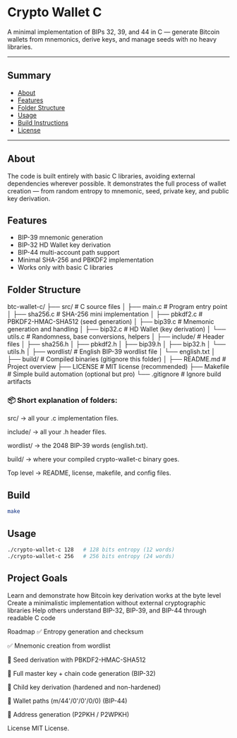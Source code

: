# Crypto Wallet C

A minimal implementation of BIPs 32, 39, and 44 in C — generate Bitcoin wallets from mnemonics, derive keys, and manage seeds with no heavy libraries.

---

## Summary

- [About](#about)
- [Features](#features)
- [Folder Structure](#folder-structure)
- [Usage](#usage)
- [Build Instructions](#build-instructions)
- [License](#license)

---
## About
The code is built entirely with basic C libraries, avoiding external dependencies wherever possible.
It demonstrates the full process of wallet creation — from random entropy to mnemonic, seed, private key, and public key derivation.

## Features
- BIP-39 mnemonic generation
- BIP-32 HD Wallet key derivation
- BIP-44 multi-account path support
- Minimal SHA-256 and PBKDF2 implementation
- Works only with basic C libraries

## Folder Structure

btc-wallet-c/
├── src/              # C source files
│   ├── main.c        # Program entry point
│   ├── sha256.c      # SHA-256 mini implementation
│   ├── pbkdf2.c      # PBKDF2-HMAC-SHA512 (seed generation)
│   ├── bip39.c       # Mnemonic generation and handling
│   ├── bip32.c       # HD Wallet (key derivation)
│   └── utils.c       # Randomness, base conversions, helpers
│
├── include/          # Header files
│   ├── sha256.h
│   ├── pbkdf2.h
│   ├── bip39.h
│   ├── bip32.h
│   └── utils.h
│
├── wordlist/         # English BIP-39 wordlist file
│   └── english.txt
│
├── build/            # Compiled binaries (gitignore this folder)
│
├── README.md         # Project overview
├── LICENSE           # MIT license (recommended)
├── Makefile          # Simple build automation (optional but pro)
└── .gitignore        # Ignore build artifacts


### 📦 Short explanation of folders:
src/ → all your .c implementation files.

include/ → all your .h header files.

wordlist/ → the 2048 BIP-39 words (english.txt).

build/ → where your compiled crypto-wallet-c binary goes.

Top level → README, license, makefile, and config files.

## Build
``` bash
make
```
## Usage
```bash
./crypto-wallet-c 128   # 128 bits entropy (12 words)
./crypto-wallet-c 256   # 256 bits entropy (24 words)
```

## Project Goals
Learn and demonstrate how Bitcoin key derivation works at the byte level
Create a minimalistic implementation without external cryptographic libraries
Help others understand BIP-32, BIP-39, and BIP-44 through readable C code

Roadmap
 ✅ Entropy generation and checksum

 ✅ Mnemonic creation from wordlist

 🔳 Seed derivation with PBKDF2-HMAC-SHA512

 🔳 Full master key + chain code generation (BIP-32)

 🔳 Child key derivation (hardened and non-hardened)

 🔳 Wallet paths (m/44'/0'/0'/0/0) (BIP-44)

 🔳 Address generation (P2PKH / P2WPKH)

License
MIT License.